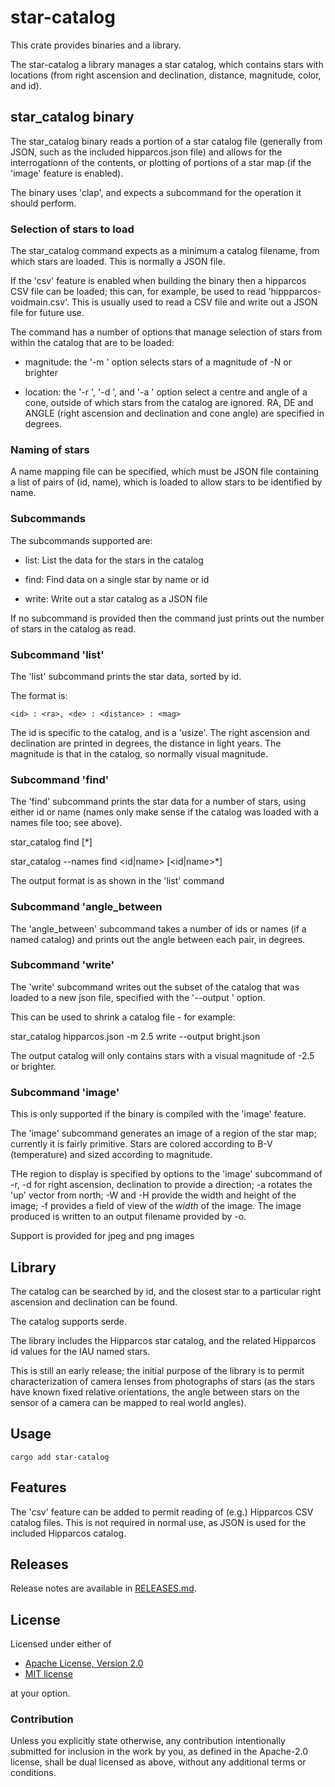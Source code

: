 # star-catalog

This crate provides binaries and a library.

The star-catalog a library manages a star catalog, which contains stars with
locations (from right ascension and declination, distance, magnitude,
color, and id).

## star_catalog binary

The star_catalog binary reads a portion of a star catalog file (generally from
JSON, such as the included hipparcos.json file) and allows for the
interrogationn of the contents, or plotting of portions of a star map
(if the 'image' feature is enabled).

The binary uses 'clap', and expects a subcommand for the operation it
should perform.

### Selection of stars to load

The star_catalog command expects as a minimum a catalog filename, from
which stars are loaded. This is normally a JSON file.

If the 'csv' feature is enabled when building the binary then a
hipparcos CSV file can be loaded; this can, for example, be used to
read 'hippparcos-voidmain.csv'. This is usually used to read a CSV
file and write out a JSON file for future use.

The command has a number of options that manage selection of stars
from within the catalog that are to be loaded:

 * magnitude: the '-m <N>' option selects stars of a magnitude of -N or brighter

 * location: the '-r <RA>', '-d <DE>', and '-a <ANGLE>' option select
   a centre and angle of a cone, outside of which stars from the
   catalog are ignored. RA, DE and ANGLE (right ascension and
   declination and cone angle) are specified in degrees.

### Naming of stars

A name mapping file can be specified, which must be JSON file
containing a list of pairs of (id, name), which is loaded to allow
stars to be identified by name.

### Subcommands

The subcommands supported are:

 * list: List the data for the stars in the catalog

 * find: Find data on a single star by name or id

 * write: Write out a star catalog as a JSON file

If no subcommand is provided then the command just prints out the
number of stars in the catalog as read.

### Subcommand 'list'

The 'list' subcommand prints the star data, sorted by id.

The format is:

    <id> : <ra>, <de> : <distance> : <mag>

The id is specific to the catalog, and is a 'usize'. The right
ascension and declination are printed in degrees, the distance in
light years. The magnitude is that in the catalog, so normally visual
magnitude.

### Subcommand 'find'

The 'find' subcommand prints the star data for a number of stars,
using either id or name (names only make sense if the catalog was
loaded with a names file too; see above).

  star_catalog <catalog> find <id> [<id>*]

  star_catalog <catalog> --names <names> find <id|name> [<id|name>*]

The output format is as shown in the 'list' command

### Subcommand 'angle_between

The 'angle_between' subcommand takes a number of ids or names (if a
named catalog) and prints out the angle between each pair, in degrees.

### Subcommand 'write'

The 'write' subcommand writes out the subset of the catalog that was
loaded to a new json file, specified with the '--output <filename>'
option.

This can be used to shrink a catalog file - for example:

  star_catalog hipparcos.json -m 2.5 write --output bright.json

The output catalog will only contains stars with a visual magnitude of
-2.5 or brighter.

### Subcommand 'image'

This is only supported if the binary is compiled with the 'image' feature.

The 'image' subcommand generates an image of a region of the star map;
currently it is fairly primitive. Stars are colored according to B-V
(temperature) and sized according to magnitude.

THe region to display is specified by options to the 'image'
subcommand of -r, -d for right ascension, declination to provide a
direction; -a rotates the 'up' vector from north; -W and -H provide
the width and height of the image; -f provides a field of view of the
*width* of the image. The image produced is written to an output
filename provided by -o.

Support is provided for jpeg and png images

## Library

The catalog can be searched by id, and the closest star to a
particular right ascension and declination can be found.

The catalog supports serde.

The library includes the Hipparcos star catalog, and the related
Hipparcos id values for the IAU named stars.

This is still an early release; the initial purpose of the library is
to permit characterization of camera lenses from photographs of stars
(as the stars have known fixed relative orientations, the angle
between stars on the sensor of a camera can be mapped to real world
angles).

## Usage

```
cargo add star-catalog
```

## Features

The 'csv' feature can be added to permit reading of (e.g.) Hipparcos
CSV catalog files. This is not required in normal use, as JSON is used
for the included Hipparcos catalog.

## Releases

Release notes are available in [RELEASES.md](RELEASES.md).

## License

Licensed under either of

 * [Apache License, Version 2.0](http://www.apache.org/licenses/LICENSE-2.0)
 * [MIT license](http://opensource.org/licenses/MIT)

at your option.

### Contribution

Unless you explicitly state otherwise, any contribution intentionally submitted
for inclusion in the work by you, as defined in the Apache-2.0 license, shall be
dual licensed as above, without any additional terms or conditions.

